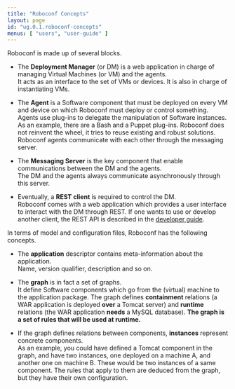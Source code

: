 ```yaml
---
title: "Roboconf Concepts"
layout: page
id: "ug.0.1.roboconf-concepts"
menus: [ "users", "user-guide" ]
---
```


Roboconf is made up of several blocks.

* The **Deployment Manager** (or DM) is a web application in charge of managing
Virtual Machines (or VM) and the agents.  
It acts as an interface to the set of VMs or devices. It is also in charge of instantiating VMs.

* The **Agent** is a Software component that must be deployed on every VM and device
on which Roboconf must deploy or control something.  
Agents use plug-ins to delegate the manipulation of Software instances. As an example, there are a 
Bash and a Puppet plug-ins. Roboconf does not reinvent the wheel, it tries to reuse existing and robust 
solutions. Roboconf agents communicate with each other through the messaging server.

* The **Messaging Server** is the key component that enable communications between
the DM and the agents.  
The DM and the agents always communicate asynchronously through this server.

* Eventually, a **REST client** is required to control the DM.  
Roboconf comes with a web application which provides a user interface to interact
with the DM through REST. If one wants to use or develop another client, the REST API 
is described in the [developer guide](/developer-guide/developer-guide.html). 

In terms of model and configuration files, Roboconf has the following concepts.

* The **application** descriptor contains meta-information about the application.  
Name, version qualifier, description and so on.

* The **graph** is in fact a set of graphs.  
It define Software components which go from the (virtual) machine to the application package. The
graph defines **containment** relations (a WAR application is deployed **over** a Tomcat server) and
**runtime** relations (the WAR application **needs** a MySQL database). **The graph is a set of rules 
that will be used at runtime.**

* If the graph defines relations between components, **instances** represent concrete components.  
As an example, you could have defined a Tomcat component in the graph, and have two instances, one deployed
on a machine A, and another one on machine B. These would be two instances of a same component. The rules
that apply to them are deduced from the graph, but they have their own configuration.

